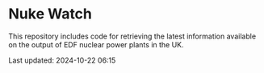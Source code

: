 # Nuke Watch

This repository includes code for retrieving the latest information available on the output of EDF nuclear power plants in the UK.

Last updated: 2024-10-22 06:15
